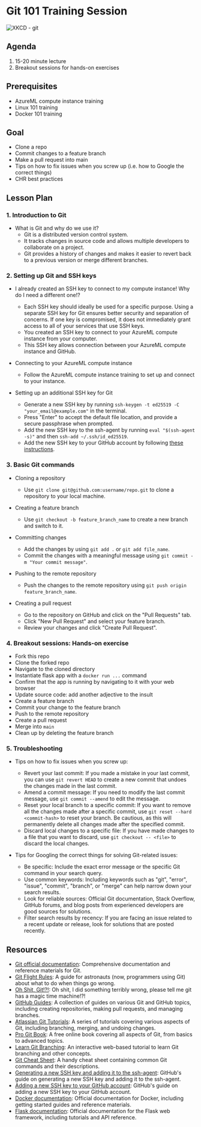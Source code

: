 # Git 101 Training Session

![XKCD - git](https://imgs.xkcd.com/comics/git.png)

## Agenda

1. 15-20 minute lecture
2. Breakout sessions for hands-on exercises

## Prerequisites

- AzureML compute instance training
- Linux 101 training
- Docker 101 training

## Goal

- Clone a repo
- Commit changes to a feature branch
- Make a pull request into main
- Tips on how to fix issues when you screw up (i.e. how to Google the correct things)
- CHR best practices

## Lesson Plan

### 1. Introduction to Git

- What is Git and why do we use it?
  - Git is a distributed version control system.
  - It tracks changes in source code and allows multiple developers to collaborate on a project.
  - Git provides a history of changes and makes it easier to revert back to a previous version or merge different branches.

### 2. Setting up Git and SSH keys

- I already created an SSH key to connect to my compute instance!  Why do I need a different one!?
  - Each SSH key should ideally be used for a specific purpose. Using a separate SSH key for Git ensures better security and separation of concerns. If one key is compromised, it does not immediately grant access to all of your services that use SSH keys.
  - You created an SSH key to connect to your AzureML compute instance from your computer.
  - This SSH key allows connection between your AzureML compute instance and GitHub.

- Connecting to your AzureML compute instance
  - Follow the AzureML compute instance training to set up and connect to your instance.

- Setting up an additional SSH key for Git
  - Generate a new SSH key by running `ssh-keygen -t ed25519 -C "your_email@example.com"` in the terminal.
  - Press "Enter" to accept the default file location, and provide a secure passphrase when prompted.
  - Add the new SSH key to the ssh-agent by running `eval "$(ssh-agent -s)"` and then `ssh-add ~/.ssh/id_ed25519`.
  - Add the new SSH key to your GitHub account by following [these instructions](https://docs.github.com/en/authentication/connecting-to-github-with-ssh/adding-a-new-ssh-key-to-your-github-account).

### 3. Basic Git commands

- Cloning a repository
  - Use `git clone git@github.com:username/repo.git` to clone a repository to your local machine.

- Creating a feature branch
  - Use `git checkout -b feature_branch_name` to create a new branch and switch to it.

- Committing changes
  - Add the changes by using `git add .` or `git add file_name`.
  - Commit the changes with a meaningful message using `git commit -m "Your commit message"`.

- Pushing to the remote repository
  - Push the changes to the remote repository using `git push origin feature_branch_name`.

- Creating a pull request
  - Go to the repository on GitHub and click on the "Pull Requests" tab.
  - Click "New Pull Request" and select your feature branch.
  - Review your changes and click "Create Pull Request".

### 4. Breakout sessions: Hands-on exercise

- Fork this repo
- Clone the forked repo
- Navigate to the cloned directory
- Instantiate flask app with a `docker run ...` command
- Confirm that the app is running by navigating to it with your web browser
- Update source code: add another adjective to the insult
- Create a feature branch
- Commit your change to the feature branch
- Push to the remote repository
- Create a pull request
- Merge into `main`
- Clean up by deleting the feature branch

### 5. Troubleshooting

- Tips on how to fix issues when you screw up:
  - Revert your last commit: If you made a mistake in your last commit, you can use `git revert HEAD` to create a new commit that undoes the changes made in the last commit.
  - Amend a commit message: If you need to modify the last commit message, use `git commit --amend` to edit the message.
  - Reset your local branch to a specific commit: If you want to remove all the changes made after a specific commit, use `git reset --hard <commit-hash>` to reset your branch. Be cautious, as this will permanently delete all changes made after the specified commit.
  - Discard local changes to a specific file: If you have made changes to a file that you want to discard, use `git checkout -- <file>` to discard the local changes.

- Tips for Googling the correct things for solving Git-related issues:
  - Be specific: Include the exact error message or the specific Git command in your search query.
  - Use common keywords: Including keywords such as "git", "error", "issue", "commit", "branch", or "merge" can help narrow down your search results.
  - Look for reliable sources: Official Git documentation, Stack Overflow, GitHub forums, and blog posts from experienced developers are good sources for solutions.
  - Filter search results by recency: If you are facing an issue related to a recent update or release, look for solutions that are posted recently.

## Resources
- [Git official documentation](https://git-scm.com/doc): Comprehensive documentation and reference materials for Git.
- [Git Flight Rules](https://github.com/k88hudson/git-flight-rules): A guide for astronauts (now, programmers using Git) about what to do when things go wrong.
- [Oh Shit, Git!?!](https://ohshitgit.com/): Oh shit, I did something terribly wrong, please tell me git has a magic time machine!?!
- [GitHub Guides](https://guides.github.com/): A collection of guides on various Git and GitHub topics, including creating repositories, making pull requests, and managing branches.
- [Atlassian Git Tutorials](https://www.atlassian.com/git/tutorials): A series of tutorials covering various aspects of Git, including branching, merging, and undoing changes.
- [Pro Git Book](https://git-scm.com/book/en/v2): A free online book covering all aspects of Git, from basics to advanced topics.
- [Learn Git Branching](https://learngitbranching.js.org/): An interactive web-based tutorial to learn Git branching and other concepts.
- [Git Cheat Sheet](https://education.github.com/git-cheat-sheet-education.pdf): A handy cheat sheet containing common Git commands and their descriptions.
- [Generating a new SSH key and adding it to the ssh-agent](https://docs.github.com/en/authentication/connecting-to-github-with-ssh/generating-a-new-ssh-key-and-adding-it-to-the-ssh-agent): GitHub's guide on generating a new SSH key and adding it to the ssh-agent.
- [Adding a new SSH key to your GitHub account](https://docs.github.com/en/authentication/connecting-to-github-with-ssh/adding-a-new-ssh-key-to-your-github-account): GitHub's guide on adding a new SSH key to your GitHub account.
- [Docker documentation](https://docs.docker.com/): Official documentation for Docker, including getting started guides and reference materials.
- [Flask documentation](https://flask.palletsprojects.com/en/2.1.x/): Official documentation for the Flask web framework, including tutorials and API reference.